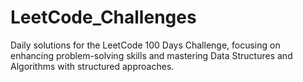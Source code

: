 # LeetCode_Challenges
Daily solutions for the LeetCode 100 Days Challenge, focusing on enhancing problem-solving skills and mastering Data Structures and Algorithms with structured approaches.
